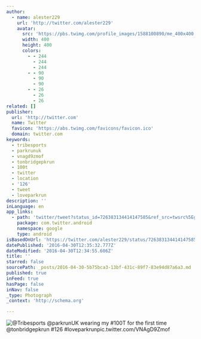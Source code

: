 ```yaml
---
author:
  - name: alester229
    url: 'http://twitter.com/alester229'
    avatar:
      src: 'https://pbs.twimg.com/profile_images/1588100890/me_400x400.jpg'
      width: 400
      height: 400
      colors:
        - - 244
          - 244
          - 244
        - - 90
          - 90
          - 90
        - - 26
          - 26
          - 26
related: []
publisher:
  url: 'http://twitter.com'
  name: Twitter
  favicon: 'https://abs.twimg.com/favicons/favicon.ico'
  domain: twitter.com
keywords:
  - tribesports
  - parkrunuk
  - vnagd9zmof
  - tonbridgepkrun
  - 100t
  - twitter
  - location
  - '126'
  - tweet
  - loveparkrun
description: ''
inLanguage: en
app_links:
  - path: 'twitter/tweet?status_id=726383134414147585&ref_src=twsrc%5Egoogle%7Ctwcamp%5Eandroidseo%7Ctwgr%5Estatus%7Ctwterm%5E726383134414147585'
    package: com.twitter.android
    namespace: google
    type: android
isBasedOnUrl: 'https://twitter.com/alester229/status/726383134414147585'
datePublished: '2016-04-30T12:35:32.777Z'
dateModified: '2016-04-30T12:34:55.606Z'
title: ''
starred: false
sourcePath: _posts/2016-04-30-5b75bca3-13bf-431c-89f7-83e94d87a6a3.md
published: true
inFeed: true
hasPage: false
inNav: false
_type: Photograph
_context: 'http://schema.org'

---
```

![@Tribesports @parkrunUK wearing my #100T for the first time @tonbridgepkrun #126 #loveparkrunpic.twitter.com/VNAgD9Zmof](https://pbs.twimg.com/media/ChShlocXEAAohTM.jpg:large)